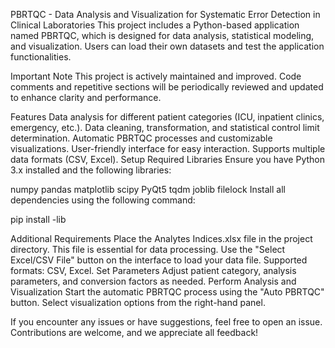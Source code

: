 PBRTQC - Data Analysis and Visualization for Systematic Error Detection in Clinical Laboratories
This project includes a Python-based application named PBRTQC, which is designed for data analysis, statistical modeling, and visualization. Users can load their own datasets and test the application functionalities.

Important Note
This project is actively maintained and improved. Code comments and repetitive sections will be periodically reviewed and updated to enhance clarity and performance.

Features
Data analysis for different patient categories (ICU, inpatient clinics, emergency, etc.).
Data cleaning, transformation, and statistical control limit determination.
Automatic PBRTQC processes and customizable visualizations.
User-friendly interface for easy interaction.
Supports multiple data formats (CSV, Excel).
Setup
Required Libraries
Ensure you have Python 3.x installed and the following libraries:

numpy
pandas
matplotlib
scipy
PyQt5
tqdm
joblib
filelock
Install all dependencies using the following command:

pip install -lib

Additional Requirements
Place the Analytes Indices.xlsx file in the project directory. This file is essential for data processing.
Use the "Select Excel/CSV File" button on the interface to load your data file.
Supported formats: CSV, Excel.
Set Parameters
Adjust patient category, analysis parameters, and conversion factors as needed.
Perform Analysis and Visualization
Start the automatic PBRTQC process using the "Auto PBRTQC" button.
Select visualization options from the right-hand panel.

If you encounter any issues or have suggestions, feel free to open an issue. Contributions are welcome, and we appreciate all feedback!
